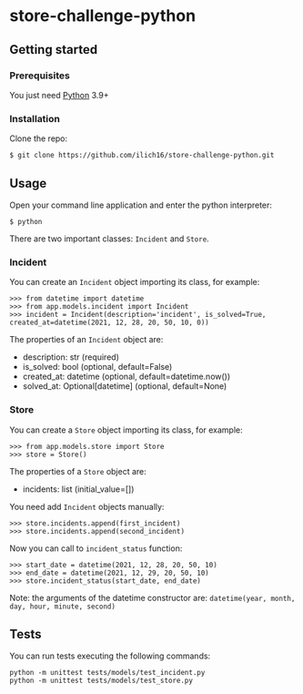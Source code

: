 # store-challenge-python

## Getting started

### Prerequisites
You just need [Python](https://www.python.org/downloads/) 3.9+

### Installation
Clone the repo:
```
$ git clone https://github.com/ilich16/store-challenge-python.git
```

## Usage

Open your command line application and enter the python interpreter:
```
$ python
```

There are two important classes: `Incident` and `Store`.

### Incident
You can create an `Incident` object importing its class, for example:
```
>>> from datetime import datetime
>>> from app.models.incident import Incident
>>> incident = Incident(description='incident', is_solved=True, created_at=datetime(2021, 12, 28, 20, 50, 10, 0))
```

The properties of an `Incident` object are:
- description: str (required)
- is_solved: bool (optional, default=False)
- created_at: datetime (optional, default=datetime.now())
- solved_at: Optional[datetime] (optional, default=None)

### Store
You can create a `Store` object importing its class, for example:
```
>>> from app.models.store import Store
>>> store = Store()
```

The properties of a `Store` object are:
- incidents: list (initial_value=[])

You need add `Incident` objects manually:
```
>>> store.incidents.append(first_incident)
>>> store.incidents.append(second_incident)
```

Now you can call to `incident_status` function:
```
>>> start_date = datetime(2021, 12, 28, 20, 50, 10)
>>> end_date = datetime(2021, 12, 29, 20, 50, 10)
>>> store.incident_status(start_date, end_date)
```

Note: the arguments of the datetime constructor are: `datetime(year, month, day, hour, minute, second)`

## Tests

You can run tests executing the following commands:
```
python -m unittest tests/models/test_incident.py
python -m unittest tests/models/test_store.py
```